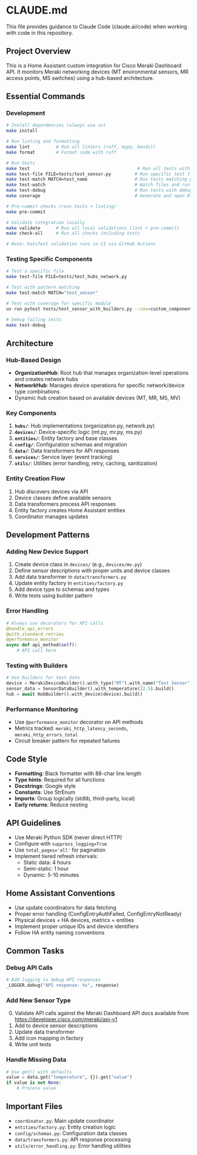 # CLAUDE.md

This file provides guidance to Claude Code (claude.ai/code) when working with code in this repository.

## Project Overview

This is a Home Assistant custom integration for Cisco Meraki Dashboard API. It monitors Meraki networking devices (MT environmental sensors, MR access points, MS switches) using a hub-based architecture.

## Essential Commands

### Development
```bash
# Install dependencies (always use uv)
make install

# Run linting and formatting
make lint          # Run all linters (ruff, mypy, bandit)
make format        # Format code with ruff

# Run tests
make test                                         # Run all tests with coverage
make test-file FILE=tests/test_sensor.py         # Run specific test file
make test-match MATCH=test_name                  # Run tests matching pattern
make test-watch                                  # Watch files and run tests on change
make test-debug                                  # Run tests with debug output
make coverage                                    # Generate and open HTML coverage report

# Pre-commit checks (runs tests + linting)
make pre-commit

# Validate integration locally
make validate      # Run all local validations (lint + pre-commit)
make check-all     # Run all checks including tests

# Note: hassfest validation runs in CI via GitHub Actions
```

### Testing Specific Components
```bash
# Test a specific file
make test-file FILE=tests/test_hubs_network.py

# Test with pattern matching
make test-match MATCH="test_sensor"

# Test with coverage for specific module
uv run pytest tests/test_sensor_with_builders.py --cov=custom_components.meraki_dashboard.sensor

# Debug failing tests
make test-debug
```

## Architecture

### Hub-Based Design
- **OrganizationHub**: Root hub that manages organization-level operations and creates network hubs
- **NetworkHub**: Manages device operations for specific network/device type combinations
- Dynamic hub creation based on available devices (MT, MR, MS, MV)

### Key Components
1. **`hubs/`**: Hub implementations (organization.py, network.py)
2. **`devices/`**: Device-specific logic (mt.py, mr.py, ms.py)
3. **`entities/`**: Entity factory and base classes
4. **`config/`**: Configuration schemas and migration
5. **`data/`**: Data transformers for API responses
6. **`services/`**: Service layer (event tracking)
7. **`utils/`**: Utilities (error handling, retry, caching, sanitization)

### Entity Creation Flow
1. Hub discovers devices via API
2. Device classes define available sensors
3. Data transformers process API responses
4. Entity factory creates Home Assistant entities
5. Coordinator manages updates

## Development Patterns

### Adding New Device Support
1. Create device class in `devices/` (e.g., `devices/mv.py`)
2. Define sensor descriptions with proper units and device classes
3. Add data transformer in `data/transformers.py`
4. Update entity factory in `entities/factory.py`
5. Add device type to schemas and types
6. Write tests using builder pattern

### Error Handling
```python
# Always use decorators for API calls
@handle_api_errors
@with_standard_retries
@performance_monitor
async def api_method(self):
    # API call here
```

### Testing with Builders
```python
# Use builders for test data
device = MerakiDeviceBuilder().with_type("MT").with_name("Test Sensor").build()
sensor_data = SensorDataBuilder().with_temperature(22.5).build()
hub = await HubBuilder().with_device(device).build()
```

### Performance Monitoring
- Use `@performance_monitor` decorator on API methods
- Metrics tracked: `meraki_http_latency_seconds`, `meraki_http_errors_total`
- Circuit breaker pattern for repeated failures

## Code Style

- **Formatting**: Black formatter with 88-char line length
- **Type hints**: Required for all functions
- **Docstrings**: Google style
- **Constants**: Use StrEnum
- **Imports**: Group logically (stdlib, third-party, local)
- **Early returns**: Reduce nesting

## API Guidelines

- Use Meraki Python SDK (never direct HTTP)
- Configure with `suppress_logging=True`
- Use `total_pages='all'` for pagination
- Implement tiered refresh intervals:
  - Static data: 4 hours
  - Semi-static: 1 hour
  - Dynamic: 5-10 minutes

## Home Assistant Conventions

- Use update coordinators for data fetching
- Proper error handling (ConfigEntryAuthFailed, ConfigEntryNotReady)
- Physical devices = HA devices, metrics = entities
- Implement proper unique IDs and device identifiers
- Follow HA entity naming conventions

## Common Tasks

### Debug API Calls
```python
# Add logging to debug API responses
_LOGGER.debug("API response: %s", response)
```

### Add New Sensor Type
0. Validate API calls against the Meraki Dashboard API docs available from https://developer.cisco.com/meraki/api-v1
1. Add to device sensor descriptions
2. Update data transformer
3. Add icon mapping in factory
4. Write unit tests

### Handle Missing Data
```python
# Use get() with defaults
value = data.get("temperature", {}).get("value")
if value is not None:
    # Process value
```

## Important Files

- `coordinator.py`: Main update coordinator
- `entities/factory.py`: Entity creation logic
- `config/schemas.py`: Configuration data classes
- `data/transformers.py`: API response processing
- `utils/error_handling.py`: Error handling utilities

